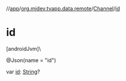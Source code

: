 //[app](../../../index.md)/[org.mjdev.tvapp.data.remote](../index.md)/[Channel](index.md)/[id](id.md)

# id

[androidJvm]\

@Json(name = &quot;id&quot;)

var [id](id.md): [String](https://kotlinlang.org/api/latest/jvm/stdlib/kotlin/-string/index.html)?
